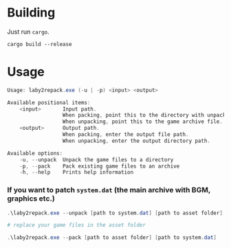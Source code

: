 # Building

Just run `cargo`.

```ps
cargo build --release
```

# Usage
```ps1
Usage: laby2repack.exe (-u | -p) <input> <output>

Available positional items:
    <input>       Input path.
                  When packing, point this to the directory with unpacked files.
                  When unpacking, point this to the game archive file.
    <output>      Output path.
                  When packing, enter the output file path.
                  When unpacking, enter the output directory path.

Available options:
    -u, --unpack  Unpack the game files to a directory
    -p, --pack    Pack existing game files to an archive
    -h, --help    Prints help information
```

### If you want to patch `system.dat` (the main archive with BGM, graphics etc.)

```ps1
.\laby2repack.exe --unpack [path to system.dat] [path to asset folder]

# replace your game files in the asset folder

.\laby2repack.exe --pack [path to asset folder] [path to system.dat]
```
